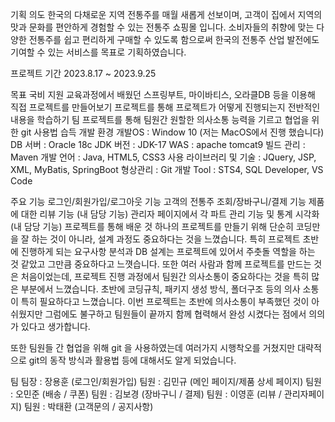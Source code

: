 기획 의도
한국의 다채로운 지역 전통주를 매월 새롭게 선보이며, 고객이 집에서 지역의 맛과 문화를 편안하게 경험할 수 있는 전통주 쇼핑몰 입니다. 소비자들의 취향에 맞는 다양한 전통주를 쉽고 편리하게 구매할 수 있도록 함으로써 한국의 전통주 산업 발전에도 기여할 수 있는 서비스를 목표로 기획하였습니다.

프로젝트 기간
2023.8.17 ~ 2023.9.25

목표
국비 지원 교육과정에서 배웠던 스프링부트, 마이바티스, 오라클DB 등을 이용해 직접 프로젝트를 만들어보기
프로젝트를 통해 프로젝트가 어떻게 진행되는지 전반적인 내용을 학습하기
팀 프로젝트를 통해 팀원간 원할한 의사소통 능력을 기르고 협업을 위한 git 사용법 습득
개발 환경
개발OS : Window 10 (저는 MacOS에서 진행 했습니다)
DB 서버 : Oracle 18c
JDK 버전 : JDK-17
WAS : apache tomcat9
빌드 관리 : Maven
개발 언어 : Java, HTML5, CSS3
사용 라이브러리 및 기술 : JQuery, JSP, XML, MyBatis, SpringBoot
형상관리 : Git
개발 Tool : STS4, SQL Developer, VS Code

주요 기능
로그인/회원가입/로그아웃 기능
고객의 전통주 조회/장바구니/결제 기능
제품에 대한 리뷰 기능 (내 담당 기능)
관리자 페이지에서 각 파트 관리 기능 및 통계 시각화 (내 담당 기능)
프로젝트를 통해 배운 것
하나의 프로젝트를 만들기 위해 단순히 코딩만을 잘 하는 것이 아니라, 설계 과정도 중요하다는 것을 느꼈습니다.
특히 프로젝트 초반에 진행하게 되는 요구사항 분석과 DB 설계는 프로젝트에 있어서 주춧돌 역할을 하는 것 같았고 그만큼 중요하다고 느꼇습니다.
또한 여러 사람과 함께 프로젝트를 만드는 것은 처음이었는데, 프로젝트 진행 과정에서 팀원간 의사소통이 중요하다는 것을 특히 많은 부분에서 느꼈습니다. 초반에 코딩규칙, 패키지 생성 방식, 폴더구조 등의 의사 소통이 특히 필요하다고 느꼈습니다. 이번 프로젝트는 초반에 의사소통이 부족했던 것이 아쉬웠지만 그럼에도 불구하고 팀원들이 끝까지 함께 협력해서 완성 시켰다는 점에서 의의가 있다고 생가합니다.

또한 팀원들 간 협업을 위해 git 을 사용하였는데 여러가지 시행착오를 거쳤지만 대략적으로 git의 동작 방식과 활용법 등에 대해서도 알게 되었습니다.

팀
팀장 : 장용훈 (로그인/회원가입)
팀원 : 김민규 (메인 페이지/제품 상세 페이지)
팀원 : 오민준 (배송 / 쿠폰)
팀원 : 김보경 (장바구니 / 결제)
팀원 : 이영훈 (리뷰 / 관리자페이지)
팀원 : 박태환 (고객문의 / 공지사항)
